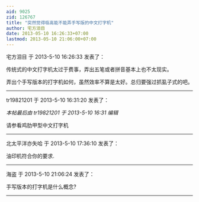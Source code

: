 ```yaml
---
aid: 9025
zid: 126767
title: "突然觉得临高能不能弄手写版的中文打字机"
author: 宅方泪目
date: 2013-05-10 16:26:33+07:00
lastmod: 2013-05-10 21:06:00+07:00
---
```


宅方泪目 于 2013-5-10 16:26:33 发表了：

传统式的中文打字机太过于费事，弄出五笔或者拼音基本上也不太现实。

弄出个手写版本的打字机如何，虽然效率不算是太好。总归要强过抓虱子式的吧。

---

tr19821201 于 2013-5-10 16:31:20 发表了：

_本帖最后由 tr19821201 于 2013-5-10 16:31 编辑_

请参看鸡肋甲型中文打字机

---

北太平洋亦失哈 于 2013-5-10 17:36:10 发表了：

油印机符合你的要求.

---

海盗 于 2013-5-10 21:06:24 发表了：

手写版本的打字机是什么概念?

---
